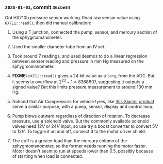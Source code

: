 ### `2025-01-01`, commit `36cbe84`

Got HX710b pressure sensor working.
Read raw sensor value using `HX711::read()`, then did manual calibration:

1. Using a T junction, connected the pump, sensor, and mercury section of the sphygmomanometer.

2. Used the smaller diameter tube from an IV set.

3. Took around 7 readings, and used desmos to do a linear regression between sensor reading and pressure in mm Hg measured on the sphygmomanometer.

4. **FIXME:** `HX711::read()` gives a 24 bit value as a `long`, from the ADC. But it seems to overflow at $2^{23} - 1 = 8388607$, suggesting it outputs a signed value? But this limits pressure measurement to around 130 mm Hg.

5. Noticed that Air Compressors for vehicle tyres, like [this Xiaomi product](https://www.mi.com/in/product/mi-portable-electric-air-compressor/) serve a similar purpose, with a pump, sensor, display and control loop.

6. Pump blows outward regardless of direction of rotation. To decrease pressure, use a solenoid valve. But the commonly available solenoid valves need $12V$ or $24V$ input, so use try a boost converter to convert $5V$ to $12V$. To toggle it on and off, connect it to the motor driver shield.

7. The cuff is a greater load than the mercury column of the sphygmomanometer, so the former needs running the motor faster. Motor doesn't seem to run at speeds lower than 0.5, possibly because of starting when load is connected.
